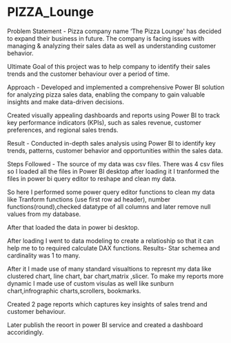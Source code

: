 # PIZZA_Lounge
Problem Statement - Pizza company name ‘The Pizza Lounge' has decided to expand their business in future. The company is facing issues with managing & analyzing their sales data as well as understanding customer behavior.

Ultimate Goal of this project was to help company to identify their sales trends and the customer behaviour over a period of time.

Approach - Developed and implemented a comprehensive Power BI solution for analyzing pizza sales data, enabling the company to gain valuable insights and make data-driven decisions.

Created visually appealing dashboards and reports using Power BI to track key performance indicators (KPIs), such as sales revenue, customer preferences, and regional sales trends.

Result - Conducted in-depth sales analysis using Power BI to identify key trends, patterns, customer behavior and opportunities within the sales data.





Steps Followed - The source of my data was csv files. There was 4 csv files so I loaded all the files in Power BI desktop after loading it I tranformed the files in power bi query editor to reshape and clean my data.

So here I performed some power query editor functions to clean my data like Tranform functions (use first row ad header), number functions(round),checked datatype of all columns and later remove null values from my database.

After that loaded the data in power bi desktop.

After loading I went to data modeling to create a relatioship so that it can help me to to required calculate DAX functions.
Results- Star schemea and cardinality was 1 to many.

After it I made use of many standard visualtions to represnt my data like clustered chart, line chart, bar chart,matrix ,slicer.
To make my reports more dynamic I made use of custom visulas as well like sunburn chart,infrographic charts,scrollers, bookmarks.

Created 2 page reports which captures key insights of sales trend and customer behaviour.

Later publish the reoort in power BI service and created a dashboard accoridingly.
